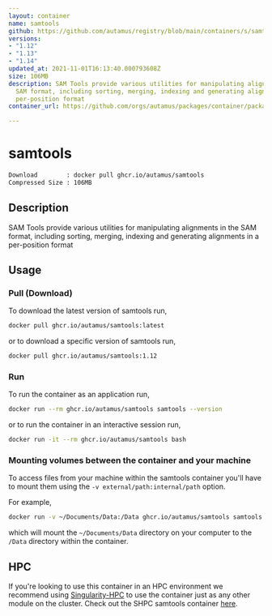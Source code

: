 ```yaml
---
layout: container
name: samtools
github: https://github.com/autamus/registry/blob/main/containers/s/samtools/spack.yaml
versions:
- "1.12"
- "1.13"
- "1.14"
updated_at: 2021-11-01T16:13:40.000793608Z
size: 106MB
description: SAM Tools provide various utilities for manipulating alignments in the
  SAM format, including sorting, merging, indexing and generating alignments in a
  per-position format
container_url: https://github.com/orgs/autamus/packages/container/package/samtools

---
```

# samtools
```bash 
Download        : docker pull ghcr.io/autamus/samtools
Compressed Size : 106MB
```

## Description
SAM Tools provide various utilities for manipulating alignments in the SAM format, including sorting, merging, indexing and generating alignments in a per-position format

## Usage
### Pull (Download)
To download the latest version of samtools run,

```bash
docker pull ghcr.io/autamus/samtools:latest
```

or to download a specific version of samtools run,

```bash
docker pull ghcr.io/autamus/samtools:1.12
```
### Run
To run the container as an application run,
```bash
docker run --rm ghcr.io/autamus/samtools samtools --version
```

or to run the container in an interactive session run,
```bash
docker run -it --rm ghcr.io/autamus/samtools bash
```

### Mounting volumes between the container and your machine
To access files from your machine within the samtools container you'll have to mount them using the `-v external/path:internal/path` option.

For example,
```bash
docker run -v ~/Documents/Data:/Data ghcr.io/autamus/samtools samtools /Data/myData.csv
```
which will mount the `~/Documents/Data` directory on your computer to the `/Data` directory within the container.

## HPC
If you're looking to use this container in an HPC environment we recommend using [Singularity-HPC](https://singularity-hpc.readthedocs.io) to use the container just as any other module on the cluster. Check out the SHPC samtools container [here](https://singularityhub.github.io/singularity-hpc/r/ghcr.io-autamus-samtools/).